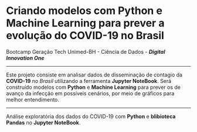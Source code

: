 # Criando modelos com Python e Machine Learning para prever a evolução do COVID-19 no Brasil

Bootcamp Geração Tech Unimed-BH - Ciência de Dados - **_Digital Innovation One_**
___
Este projeto consiste em analisar dados de disseminação de contagio da **COVID-19** no _Brasil_ utilizando a ferramenta **Jupyter NoteBook**. Será construído modelos com **Python** e **Machine Learning** para prever os de avanço da infecção em possíveis cenários, por meio de gráficos para melhor entendimento.
___

Análise exploratória dos dados do COVID-19 com **Python** e **blibioteca Pandas** no **Jupyter NoteBook**.
